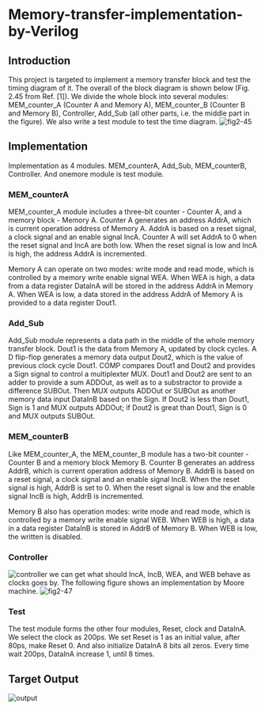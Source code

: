 # Memory-transfer-implementation-by-Verilog
## Introduction
This project is targeted to implement a memory transfer block and test the timing diagram of it. The overall of the block diagram is shown below (Fig. 2.45 from Ref. [1]).  We divide the whole block into several modules: MEM_counter_A (Counter A and Memory A), MEM_counter_B (Counter B and Memory B), Controller, Add_Sub (all other parts, i.e. the middle part in the figure). We also write a test module to test the time diagram.
![fig2-45](https://user-images.githubusercontent.com/27938420/43806944-0c4bdff2-9a5b-11e8-83ad-0edfeb543e3e.png)
## Implementation
Implementation as 4 modules. MEM_counterA, Add_Sub, MEM_counterB, Controller. And onemore module is test module.
### MEM_counterA
MEM_counter_A module includes a three-bit counter - Counter A, and a memory block - Memory A. Counter A generates an address AddrA, which is current operation address of Memory A. AddrA is based on a reset signal, a clock signal and an enable signal IncA. Counter A will set AddrA to 0 when the reset signal and IncA are both low. When the reset signal is low and IncA is high, the address AddrA is incremented.

Memory A can operate on two modes: write mode and read mode, which is controlled by a memory write enable signal WEA. When WEA is high, a data from a data register DataInA will be stored in the address AddrA in Memory A. When WEA is low, a data stored in the address AddrA of Memory A is provided to a data register Dout1.
### Add_Sub
Add_Sub module represents a data path in the middle of the whole memory transfer block. Dout1 is the data from Memory A, updated by clock cycles. A D flip-flop generates a memory data output Dout2, which is the value of previous clock cycle Dout1. COMP compares Dout1 and Dout2 and provides a Sign signal to control a multiplexter MUX. Dout1 and Dout2 are sent to an adder to provide a sum ADDOut, as well as to a substractor to provide a difference SUBOut. Then MUX outputs ADDOut or SUBOut as another memory data input DataInB based on the Sign. If Dout2 is less than Dout1, Sign is 1 and MUX outputs ADDOut; if Dout2 is great than Dout1, Sign is 0 and MUX outputs SUBOut.
### MEM_counterB
Like MEM_counter_A, the MEM_counter_B module has a two-bit counter - Counter B and a memory block Memory B. Counter B generates an address AddrB, which is current operation address of Memory B. AddrB is based on a reset signal, a clock signal and an enable signal IncB. When the reset signal is high, AddrB is set to 0. When the reset signal is low and the enable signal IncB is high, AddrB is incremented.

Memory B also has operation modes: write mode and read mode, which is controlled by a memory write enable signal WEB. When WEB is high, a data in a data register DataInB is stored in AddrB of Memory B. When WEB is low, the written is disabled.
### Controller
![controller](https://user-images.githubusercontent.com/27938420/43807243-66a4d372-9a5c-11e8-8bc0-d25fa591cfaa.png)
we can get what should IncA, IncB, WEA, and WEB behave as clocks goes by. The following figure shows an implementation by Moore machine.
![fig2-47](https://user-images.githubusercontent.com/27938420/43807276-8e8c0b94-9a5c-11e8-91de-61c2b2c0890c.png)
### Test
The test module forms the other four modules, Reset, clock and DataInA. We select the clock as 200ps. We set Reset is 1 as an initial value, after 80ps, make Reset 0. And also initialize DataInA 8 bits all zeros. Every time wait 200ps, DataInA increase 1, until 8 times. 
## Target Output
![output](https://user-images.githubusercontent.com/27938420/43807319-c04f76c0-9a5c-11e8-9469-d58dfa6a74bc.png)

